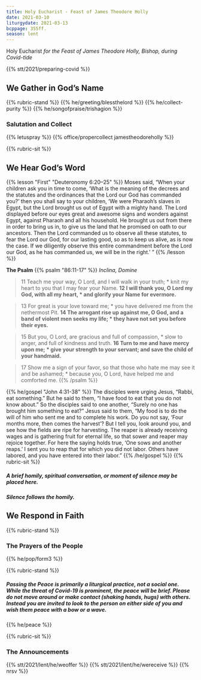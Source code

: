```yaml
---
title: Holy Eucharist - Feast of James Theodore Holly
date: 2021-03-10
liturgydate: 2021-03-13
bcppage: 355ff.
season: lent
---
```

Holy Eucharist
_for the Feast of James Theodore Holly, Bishop,
during Covid-tide_

{{% stt/2021/preparing-covid %}}

## We Gather in God’s Name
{{% rubric-stand %}}
{{% he/greeting/blessthelord %}}
{{% he/collect-purity %}}
{{% he/songofpraise/trishagion %}}
### Salutation and Collect
{{% letuspray %}}
{{% office/propercollect jamestheodoreholly %}}

{{% rubric-sit %}}
## We Hear God’s Word
{{% lesson "First" "Deuteronomy 6:20–25" %}}
Moses said, “When your children ask you in time to come, ‘What is the meaning of the decrees and the statutes and the ordinances that the Lord our God has commanded you?’ then you shall say to your children, ‘We were Pharaoh’s slaves in Egypt, but the Lord brought us out of Egypt with a mighty hand. The Lord displayed before our eyes great and awesome signs and wonders against Egypt, against Pharaoh and all his household. He brought us out from there in order to bring us in, to give us the land that he promised on oath to our ancestors. Then the Lord commanded us to observe all these statutes, to fear the Lord our God, for our lasting good, so as to keep us alive, as is now the case. If we diligently observe this entire commandment before the Lord our God, as he has commanded us, we will be in the right.’ ”
{{% /lesson %}}

**The Psalm**
{{% psalm "86:11-17" %}}
_Inclina, Domine_

> 11 Teach me your way, O Lord,
and I will walk in your truth; *
knit my heart to you that I may fear your Name.
> **12 I will thank you, O Lord my God, with all my heart, *
and glorify your Name for evermore.**

> 13 For great is your love toward me; *
you have delivered me from the nethermost Pit.
> **14 The arrogant rise up against me, O God,
and a band of violent men seeks my life; *
they have not set you before their eyes.**

> 15 But you, O Lord, are gracious and full of compassion, *
slow to anger, and full of kindness and truth.
> **16 Turn to me and have mercy upon me; *
give your strength to your servant;
and save the child of your handmaid.**

> 17 Show me a sign of your favor,
so that those who hate me may see it and be ashamed; *
because you, O Lord, have helped me and comforted me.
{{% /psalm %}}

{{% he/gospel "John 4:31-38" %}}
The disciples were urging Jesus, “Rabbi, eat something.” But he said to them, “I have food to eat that you do not know about.” So the disciples said to one another, “Surely no one has brought him something to eat?” Jesus said to them, “My food is to do the will of him who sent me and to complete his work. Do you not say, ‘Four months more, then comes the harvest’? But I tell you, look around you, and see how the fields are ripe for harvesting. The reaper is already receiving wages and is gathering fruit for eternal life, so that sower and reaper may rejoice together. For here the saying holds true, ‘One sows and another reaps.’ I sent you to reap that for which you did not labor. Others have labored, and you have entered into their labor.”
{{% /he/gospel %}}
{{% rubric-sit %}}
##### A brief homily, spiritual conversation, or moment of silence may be placed here.
##### Silence follows the homily.

## We Respond in Faith

{{% rubric-stand %}}

### The Prayers of the People
{{% he/pop/form3 %}}

{{% rubric-stand %}}

##### Passing the Peace is primarily a liturgical practice, not a social one. While the threat of Covid-19 is prominent, the peace will be brief. Please do not move around or make contact (shaking hands, hugs) with others. Instead you are invited to look to the person on either side of you and wish them peace with a bow or a wave.
{{% he/peace %}}

{{% rubric-sit %}}

### The Announcements
{{% stt/2021/lent/he/weoffer %}}
{{% stt/2021/lent/he/wereceive %}}
{{% nrsv %}}
